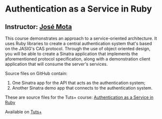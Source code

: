 # Authentication as a Service in Ruby
## Instructor: [José Mota][instructor url]

This course demonstrates an approach to a service-oriented architecture. It uses Ruby libraries to create a central authentication system that's based on the JASIG's CAS protocol. Through the use of object oriented design, you will be able to create a Sinatra application that implements the aforementioned protocol specification, along with a demonstration client application that will consume the server's services.

Source files on GitHub contain:

1. One Sinatra app for the API that acts as the authentication system;
2. Another Sinatra demo app that connects to the authentication system.

These are source files for the Tuts+ course: [Authentication as a Service in Ruby][published url]

Available on [Tuts+](https://tutsplus.com)

[published url]: https://code.tutsplus.com/courses
[instructor url]: https://tutsplus.com/authors/jose-mota

